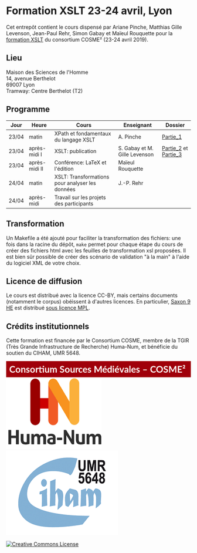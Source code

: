 # Formation XSLT 23-24 avril, Lyon

Cet entrepôt contient le cours dispensé par Ariane Pinche, Matthias Gille Levenson, Jean-Paul Rehr, Simon Gabay et Maïeul Rouquette pour la [formation XSLT](https://cosme.hypotheses.org/1117) du consortium COSME² (23-24 avril 2019).

## Lieu

Maison des Sciences de l'Homme\
14, avenue Berthelot\
69007 Lyon\
Tramway: Centre Berthelot (T2)

## Programme


| Jour | Heure | Cours | Enseignant | Dossier |
|---|---|---|---|---|
| 23/04 | matin | XPath et fondamentaux du langage XSLT | A. Pinche | [Partie_1](https://github.com/gabays/Cours_COSME_2019/tree/master/Xpath_FondamentauxXSLT) |
| 23/04 | après-midi I | XSLT: publication | S. Gabay et M. Gille Levenson | [Partie_2](https://github.com/gabays/Cours_COSME_2019/tree/master/Partie_2) et  [Partie_3](https://github.com/gabays/Cours_COSME_2019/tree/master/Partie_3) |
| 23/04 | après-midi II | Conférence: LaTeX et l'édition | Maïeul Rouquette | |
| 24/04 | matin | XSLT: Transformations pour analyser les données | J.-P. Rehr |
| 24/04 | après-midi | Travail sur les projets des participants |  |

## Transformation

Un Makefile a été ajouté pour faciliter la transformation des fichiers: une fois dans la racine du dépôt, ``make`` permet pour chaque étape du cours de créer des fichiers html avec les feuilles de transformation xsl proposées. Il est bien sûr possible de créer des scénario de validation "à la main" à l'aide du logiciel XML de votre choix.


## Licence de diffusion

Le cours est distribué avec la licence CC-BY, mais certains documents (notamment le corpus) obéissent à d'autres licences. En particulier, [Saxon 9 HE](http://saxon.sourceforge.net/#F9.9HE) est distribué  [sous licence MPL](https://www.mozilla.org/en-US/MPL/2.0/).


## Crédits institutionnels

Cette formation est financée par le Consortium COSME, membre de la TGIR (Très Grande Infrastructure de Recherche) Huma-Num, et bénéficie du soutien du CIHAM, UMR 5648. 

![alt text](img/cosme.png)
![alt text](img/huma-num.png)
![alt text](img/ciham.png)

<a rel="license" href="https://creativecommons.org/licenses/by/2.0"><img alt="Creative Commons License" style="border-width:0" src="https://i.creativecommons.org/l/by/2.0/88x31.png" /></a><br />
